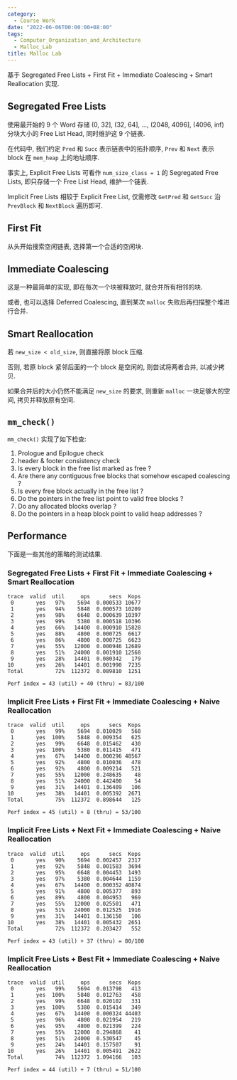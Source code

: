 ```yaml
---
category:
  - Course Work
date: "2022-06-06T00:00:00+08:00"
tags:
  - Computer_Organization_and_Architecture
  - Malloc_Lab
title: Malloc Lab
---
```


基于 Segregated Free Lists + First Fit + Immediate Coalescing + Smart Reallocation 实现.

## Segregated Free Lists

使用最开始的 9 个 Word 存储 (0, 32], (32, 64], ..., (2048, 4096], (4096, inf) 分块大小的 Free List Head, 同时维护这 9 个链表.

在代码中, 我们约定 `Pred` 和 `Succ` 表示链表中的拓扑顺序, `Prev` 和 `Next` 表示 block 在 `mem_heap` 上的地址顺序.

事实上, Explicit Free Lists 可看作 `num_size_class = 1` 的 Segregated Free Lists, 即只存储一个 Free List Head, 维护一个链表.

Implicit Free Lists 相较于 Explicit Free List, 仅需修改 `GetPred` 和 `GetSucc` 沿 `PrevBlock` 和 `NextBlock` 遍历即可.

## First Fit

从头开始搜索空闲链表, 选择第一个合适的空闲块.

## Immediate Coalescing

这是一种最简单的实现, 即在每次一个块被释放时, 就合并所有相邻的块.

或者, 也可以选择 Deferred Coalescing, 直到某次 `malloc` 失败后再扫描整个堆进行合并.

## Smart Reallocation

若 `new_size < old_size`, 则直接将原 block 压缩.

否则, 若原 block 紧邻后面的一个 block 是空闲的, 则尝试将两者合并, 以减少拷贝.

如果合并后的大小仍然不能满足 `new_size` 的要求, 则重新 `malloc` 一块足够大的空间, 拷贝并释放原有空间.

## `mm_check()`

`mm_check()` 实现了如下检查:

1. Prologue and Epilogue check
2. header & footer consistency check
3. Is every block in the free list marked as free ?
4. Are there any contiguous free blocks that somehow escaped coalescing ?
5. Is every free block actually in the free list ?
6. Do the pointers in the free list point to valid free blocks ?
7. Do any allocated blocks overlap ?
8. Do the pointers in a heap block point to valid heap addresses ?

## Performance

下面是一些其他的策略的测试结果.

### Segregated Free Lists + First Fit + Immediate Coalescing + Smart Reallocation

```
trace  valid  util     ops      secs  Kops
 0       yes   97%    5694  0.000533 10677
 1       yes   94%    5848  0.000573 10209
 2       yes   98%    6648  0.000639 10397
 3       yes   99%    5380  0.000518 10396
 4       yes   66%   14400  0.000910 15828
 5       yes   88%    4800  0.000725  6617
 6       yes   86%    4800  0.000725  6623
 7       yes   55%   12000  0.000946 12689
 8       yes   51%   24000  0.001910 12568
 9       yes   28%   14401  0.080342   179
10       yes   26%   14401  0.001990  7235
Total          72%  112372  0.089810  1251

Perf index = 43 (util) + 40 (thru) = 83/100
```

### Implicit Free Lists + First Fit + Immediate Coalescing + Naive Reallocation

```
trace  valid  util     ops      secs  Kops
 0       yes   99%    5694  0.010029   568
 1       yes  100%    5848  0.009354   625
 2       yes   99%    6648  0.015462   430
 3       yes  100%    5380  0.011415   471
 4       yes   67%   14400  0.000296 48567
 5       yes   92%    4800  0.010036   478
 6       yes   92%    4800  0.009214   521
 7       yes   55%   12000  0.248635    48
 8       yes   51%   24000  0.442400    54
 9       yes   31%   14401  0.136409   106
10       yes   38%   14401  0.005392  2671
Total          75%  112372  0.898644   125

Perf index = 45 (util) + 8 (thru) = 53/100
```

### Implicit Free Lists + Next Fit + Immediate Coalescing + Naive Reallocation

```
trace  valid  util     ops      secs  Kops
 0       yes   90%    5694  0.002457  2317
 1       yes   92%    5848  0.001583  3694
 2       yes   95%    6648  0.004453  1493
 3       yes   97%    5380  0.004644  1159
 4       yes   67%   14400  0.000352 40874
 5       yes   91%    4800  0.005377   893
 6       yes   89%    4800  0.004953   969
 7       yes   55%   12000  0.025501   471
 8       yes   51%   24000  0.012525  1916
 9       yes   31%   14401  0.136150   106
10       yes   38%   14401  0.005432  2651
Total          72%  112372  0.203427   552

Perf index = 43 (util) + 37 (thru) = 80/100
```

### Implicit Free Lists + Best Fit + Immediate Coalescing + Naive Reallocation

```
trace  valid  util     ops      secs  Kops
 0       yes   99%    5694  0.013798   413
 1       yes  100%    5848  0.012763   458
 2       yes   99%    6648  0.020102   331
 3       yes  100%    5380  0.015414   349
 4       yes   67%   14400  0.000324 44403
 5       yes   96%    4800  0.021954   219
 6       yes   95%    4800  0.021399   224
 7       yes   55%   12000  0.294868    41
 8       yes   51%   24000  0.530547    45
 9       yes   24%   14401  0.157507    91
10       yes   26%   14401  0.005491  2622
Total          74%  112372  1.094166   103

Perf index = 44 (util) + 7 (thru) = 51/100
```
